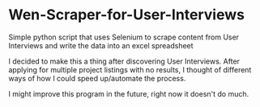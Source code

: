 # Wen-Scraper-for-User-Interviews
Simple python script that uses Selenium to scrape content from User Interviews and write the data into an excel spreadsheet

I decided to make this a thing after discovering User Interviews. After applying for multiple project listings with no results, I thought of different ways of how I could speed up/automate the process.

I might improve this program in the future, right now it doesn't do much.
